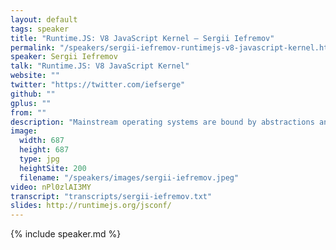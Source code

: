 ```yaml
---
layout: default
tags: speaker
title: "Runtime.JS: V8 JavaScript Kernel – Sergii Iefremov"
permalink: "/speakers/sergii-iefremov-runtimejs-v8-javascript-kernel.html"
speaker: Sergii Iefremov
talk: "Runtime.JS: V8 JavaScript Kernel"
website: ""
twitter: "https://twitter.com/iefserge"
github: ""
gplus: ""
from: ""
description: "Mainstream operating systems are bound by abstractions and design decisions largely made decades ago. Modern event-driven software doesn't have a choice but to use less-efficient kernel interfaces. Internet growth brings new challenges for server software and kernel developers. These days we need to handle millions connections and packets per second. This talk tries to answer the questions: how can we optimize JavaScript server software stack to prepare it for such a high loads? And how does JavaScript kernel look like? I'll also show Runtime.JS system that tries to rethink kernel design to improve security, reliability and performance of the system."
image:
  width: 687
  height: 687
  type: jpg
  heightSite: 200
  filename: "/speakers/images/sergii-iefremov.jpeg"
video: nPl0zlAI3MY
transcript: "transcripts/sergii-iefremov.txt"
slides: http://runtimejs.org/jsconf/
---
```


{% include speaker.md %}
